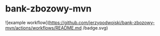 # bank-zbozowy-mvn
![example workflow](https://github.com/jerzypodwojski/bank-zbozowy-mvn/actions/workflows/README.md
/badge.svg)
